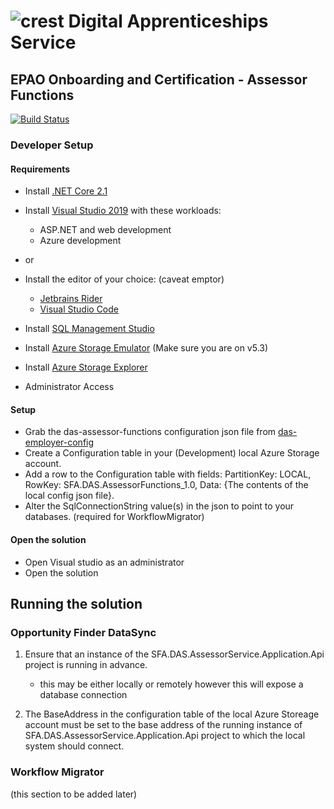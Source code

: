 # ![crest](https://assets.publishing.service.gov.uk/government/assets/crests/org_crest_27px-916806dcf065e7273830577de490d5c7c42f36ddec83e907efe62086785f24fb.png) Digital Apprenticeships Service

##  EPAO Onboarding and Certification - Assessor Functions

[![Build Status](https://sfa-gov-uk.visualstudio.com/Digital%20Apprenticeship%20Service/_apis/build/status/Endpoint%20Assessment%20Organisation/das-assessor-functions?branchName=master)](https://sfa-gov-uk.visualstudio.com/Digital%20Apprenticeship%20Service/_build/latest?definitionId=1805&branchName=master)

### Developer Setup

#### Requirements

- Install [.NET Core 2.1](https://www.microsoft.com/net/download)
- Install [Visual Studio 2019](https://www.visualstudio.com/downloads/) with these workloads:
    - ASP.NET and web development
    - Azure development
- or
- Install the editor of your choice: (caveat emptor)
	- [Jetbrains Rider](https://www.jetbrains.com/rider/)
	- [Visual Studio Code](https://code.visualstudio.com/)
    
- Install [SQL Management Studio](https://docs.microsoft.com/en-us/sql/ssms/download-sql-server-management-studio-ssms)
- Install [Azure Storage Emulator](https://go.microsoft.com/fwlink/?linkid=717179&clcid=0x409) (Make sure you are on v5.3)
- Install [Azure Storage Explorer](http://storageexplorer.com/)

- Administrator Access

#### Setup

- Grab the das-assessor-functions configuration json file from [das-employer-config](https://github.com/SkillsFundingAgency/das-employer-config/blob/master/das-assessor-functions/SFA.DAS.AssessorFunctions.json)
- Create a Configuration table in your (Development) local Azure Storage account.
- Add a row to the Configuration table with fields: PartitionKey: LOCAL, RowKey: SFA.DAS.AssessorFunctions_1.0, Data: {The contents of the local config json file}.
- Alter the SqlConnectionString value(s) in the json to point to your databases. (required for WorkflowMigrator)

#### Open the solution

- Open Visual studio as an administrator
- Open the solution

## Running the solution

### Opportunity Finder DataSync

1) Ensure that an instance of the SFA.DAS.AssessorService.Application.Api project is running in advance.
	- this may be either locally or remotely however this will expose a database connection

2) The BaseAddress in the configuration table of the local Azure Storeage account must be set to the base address of the running 
instance of SFA.DAS.AssessorService.Application.Api project to which the local system should connect.

### Workflow Migrator
     
(this section to be added later)	 
	 
    



